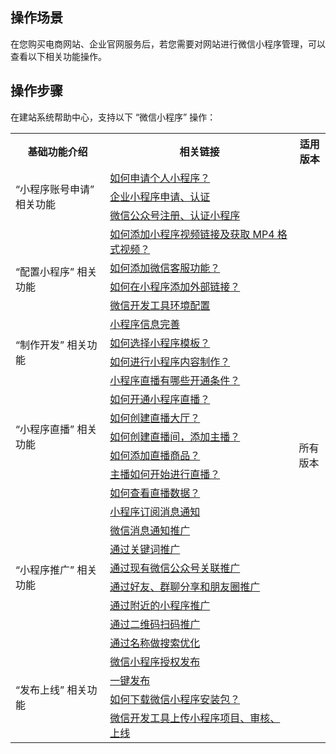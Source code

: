 
## 操作场景
在您购买电商网站、企业官网服务后，若您需要对网站进行微信小程序管理，可以查看以下相关功能操作。

## 操作步骤
在建站系统帮助中心，支持以下 “微信小程序” 操作：

<table>
<tr>
<th width="30%">基础功能介绍</th>
<th width="60%">相关链接</th>
<th width="10%">适用版本</th>
</tr>
<tr>
<td  rowspan="3">“小程序账号申请” 相关功能</td>
<td><a href="https://admin.site.my-qcloud.com/xi/help?id=1347">如何申请个人小程序？</a></td>
<td rowspan="30">所有版本</td>
</tr>
<tr>
<td><a href="https://admin.site.my-qcloud.com/xi/help?id=1338">企业小程序申请、认证</a></td>
</tr>
<tr>
<td><a href="https://admin.site.my-qcloud.com/xi/help?id=1337">微信公众号注册、认证小程序</a></td>
</tr>
<tr>
<td  rowspan="5">“配置小程序” 相关功能</td>
<td><a href="https://admin.site.my-qcloud.com/xi/help?id=1398">如何添加小程序视频链接及获取 MP4 格式视频？</a></td>
</tr>
<tr>
<td><a href="https://admin.site.my-qcloud.com/xi/help?id=1388">如何添加微信客服功能？</a></td>
</tr>
<tr>
<td><a href="https://admin.site.my-qcloud.com/xi/help?id=1387">如何在小程序添加外部链接？</a></td>
</tr>
<tr>
<td><a href="https://admin.site.my-qcloud.com/xi/help?id=1340">微信开发工具环境配置</a></td>
</tr>
<tr>
<td><a href="https://admin.site.my-qcloud.com/xi/help?id=1339">小程序信息完善</a></td>
</tr>
<tr>
<td  rowspan="2">“制作开发” 相关功能</td>
<td><a href="https://admin.site.my-qcloud.com/xi/help?id=1343
">如何选择小程序模板？
</a></td>		
</tr>
<tr>
<td><a href="https://admin.site.my-qcloud.com/xi/help?id=1342
">如何进行小程序内容制作？</a></td>	
</tr>
<tr>
<td  rowspan="7">“小程序直播” 相关功能</td>
<td><a href="https://admin.site.my-qcloud.com/xi/help?id=1605">小程序直播有哪些开通条件？</a></td>
</tr>
<tr>
<td><a href="https://admin.site.my-qcloud.com/xi/help?id=1606">如何开通小程序直播？</a></td>
</tr>
<tr>
<td><a href="https://admin.site.my-qcloud.com/xi/help?id=1607">如何创建直播大厅？</a></td>
</tr>
<tr>
<td><a href="https://admin.site.my-qcloud.com/xi/help?id=1608">如何创建直播间，添加主播？</a></td>
</tr>
<tr>
<td><a href="https://admin.site.my-qcloud.com/xi/help?id=1609">如何添加直播商品？</a></td>
</tr>
<tr>
<td><a href="https://admin.site.my-qcloud.com/xi/help?id=1610">主播如何开始进行直播？</a></td>
</tr>
<tr>
<td><a href="https://admin.site.my-qcloud.com/xi/help?id=1611">如何查看直播数据？</a></td>
</tr>
<tr>
<td  rowspan="8">“小程序推广” 相关功能</td>
<td><a href="https://admin.site.my-qcloud.com/xi/help?id=1362">小程序订阅消息通知</a></td>	
</tr>
<tr>
<td><a href="https://admin.site.my-qcloud.com/xi/help?id=1361">微信消息通知推广</a></td>
</tr>
<tr>
<td><a href="https://admin.site.my-qcloud.com/xi/help?id=1359">通过关键词推广</a></td>
</tr>
<tr>
<td><a href="https://admin.site.my-qcloud.com/xi/help?id=1358">通过现有微信公众号关联推广</a></td>
</tr>
<tr>
<td><a href="https://admin.site.my-qcloud.com/xi/help?id=1356">通过好友、群聊分享和朋友圈推广</a></td>
</tr>
<tr>
<td><a href="https://admin.site.my-qcloud.com/xi/help?id=1355">通过附近的小程序推广</a></td>
</tr>
<tr>
<td><a href="https://admin.site.my-qcloud.com/xi/help?id=1354">通过二维码扫码推广</a></td>
</tr>
<tr>
<td><a href="https://admin.site.my-qcloud.com/xi/help?id=1353">通过名称做搜索优化</a></td>
</tr>
<tr>
<td  rowspan="4">“发布上线” 相关功能</td>
<td><a href="https://admin.site.my-qcloud.com/xi/help?id=1548">微信小程序授权发布</a></td>
</tr>
<tr>
<td><a href="https://admin.site.my-qcloud.com/xi/help?id=1435">一键发布</a></td>
</tr>
<tr>
<td><a href="https://admin.site.my-qcloud.com/xi/help?id=1350">如何下载微信小程序安装包？</a></td>
</tr>
<tr>
<td><a href="https://admin.site.my-qcloud.com/xi/help?id=1344">微信开发工具上传小程序项目、审核、上线</a></td>
</tr>
</table>


